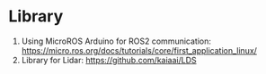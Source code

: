 # Library
1. Using MicroROS Arduino for ROS2 communication: https://micro.ros.org/docs/tutorials/core/first_application_linux/
2. Library for Lidar: https://github.com/kaiaai/LDS
